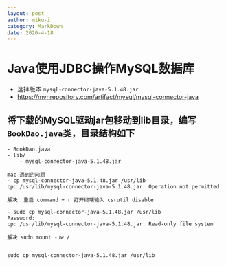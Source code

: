 ```yaml
---
layout: post
author: miku-i
category: MarkDown
date: 2020-4-18
---
```


# Java使用JDBC操作MySQL数据库

-  选择版本 `mysql-connector-java-5.1.48.jar`
-   https://mvnrepository.com/artifact/mysql/mysql-connector-java

## 将下载的MySQL驱动jar包移动到lib目录，编写`BookDao.java`类，目录结构如下

```
- BookDao.java
- lib/
    - mysql-connector-java-5.1.48.jar
```

```
mac 遇到的问题
- cp mysql-connector-java-5.1.48.jar /usr/lib
cp: /usr/lib/mysql-connector-java-5.1.48.jar: Operation not permitted

解决: 重启 command + r 打开终端输入 csrutil disable

- sudo cp mysql-connector-java-5.1.48.jar /usr/lib
Password:
cp: /usr/lib/mysql-connector-java-5.1.48.jar: Read-only file system

解决:sudo mount -uw /


sudo cp mysql-connector-java-5.1.48.jar /usr/lib
```

​	
